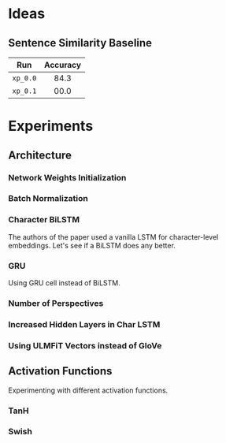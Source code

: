 # Ideas

## Sentence Similarity Baseline
| Run        | Accuracy   | 
|--------------|:----------:|
| `xp_0.0` | 84.3 |
| `xp_0.1` | 00.0 |  

# Experiments 
## Architecture 

### Network Weights Initialization

### Batch Normalization

### Character BiLSTM
The authors of the paper used a vanilla LSTM for character-level embeddings. Let's see if a BiLSTM does any better. 

### GRU
Using GRU cell instead of BiLSTM.

### Number of Perspectives

### Increased Hidden Layers in Char LSTM

### Using ULMFiT Vectors instead of GloVe

## Activation Functions
Experimenting with different activation functions. 

### TanH

### Swish
